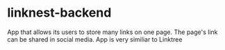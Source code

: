 # linknest-backend
App that allows its users to store many links on one page. The page's link can be shared in social media.
App is very similiar to Linktree
